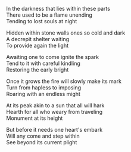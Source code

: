 In the darkness that lies within these parts  
There used to be a flame unending  
Tending to lost souls at night  

Hidden within stone walls ones so cold and dark  
A decrepit shelter waiting  
To provide again the light  

Awaiting one to come ignite the spark  
Tend to it with careful kindling  
Restoring the early bright  

Once it grows the fire will slowly make its mark  
Turn from hapless to imposing  
Roaring with an endless might  

At its peak akin to a sun that all will hark  
Hearth for all who weary from traveling  
Monument at its height  

But before it needs one heart's embark  
Will any come and step within  
See beyond its current plight